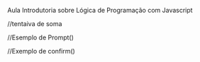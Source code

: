 Aula Introdutoria sobre Lógica de Programação com Javascript

//tentaiva de soma

//Esemplo de Prompt()

//Exemplo de confirm()
